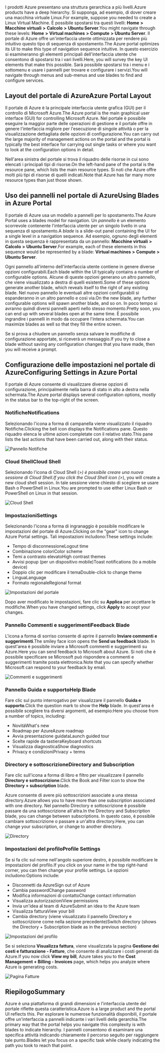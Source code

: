 <span data-ttu-id="e6b35-101">I prodotti Azure presentano una struttura gerarchica a più livelli.</span><span class="sxs-lookup"><span data-stu-id="e6b35-101">Azure products have a deep hierarchy.</span></span> <span data-ttu-id="e6b35-102">Si supponga, ad esempio, di dover creare una macchina virtuale Linux.</span><span class="sxs-lookup"><span data-stu-id="e6b35-102">For example, suppose you needed to create a Linux Virtual Machine.</span></span> <span data-ttu-id="e6b35-103">È possibile spostarsi tra questi livelli: **Home** **>** **Macchine virtuali** **>** **Calcolo** **>** **Ubuntu Server**.</span><span class="sxs-lookup"><span data-stu-id="e6b35-103">You might navigate through these levels: **Home** **>** **Virtual machines** **>** **Compute** **>** **Ubuntu Server**.</span></span> <span data-ttu-id="e6b35-104">Il portale di Azure offre un'interfaccia utente ottimizzata per rendere più intuitivo questo tipo di sequenza di spostamento.</span><span class="sxs-lookup"><span data-stu-id="e6b35-104">The Azure portal optimizes its UI to make this type of navigation sequence intuitive.</span></span> <span data-ttu-id="e6b35-105">In questo esercizio si esamineranno gli elementi principali dell'interfaccia utente che consentono di spostarsi tra i vari livelli.</span><span class="sxs-lookup"><span data-stu-id="e6b35-105">Here, you will survey the key UI elements that make this possible.</span></span> <span data-ttu-id="e6b35-106">Sarà possibile spostarsi tra i menu e i sottomenu e usare i pannelli per trovare e configurare i servizi.</span><span class="sxs-lookup"><span data-stu-id="e6b35-106">You will navigate through menus and sub-menus and use blades to find and configure services.</span></span>

## <a name="azure-portal-layout"></a><span data-ttu-id="e6b35-107">Layout del portale di Azure</span><span class="sxs-lookup"><span data-stu-id="e6b35-107">Azure Portal Layout</span></span>

<span data-ttu-id="e6b35-108">Il portale di Azure è la principale interfaccia utente grafica (GUI) per il controllo di Microsoft Azure.</span><span class="sxs-lookup"><span data-stu-id="e6b35-108">The Azure portal is the main graphical user interface (GUI) for controlling Microsoft Azure.</span></span> <span data-ttu-id="e6b35-109">Nel portale è possibile eseguire la maggior parte delle operazioni di gestione e il portale offre in genere l'interfaccia migliore per l'esecuzione di singole attività o per la visualizzazione dettagliata delle opzioni di configurazione.</span><span class="sxs-lookup"><span data-stu-id="e6b35-109">You can carry out the large majority of management actions on the portal and the portal is typically the best interface for carrying out single tasks or where you want to look at the configuration options in detail.</span></span>

<span data-ttu-id="e6b35-110">Nell'area sinistra del portale si trova il riquadro delle risorse in cui sono elencati i principali tipi di risorse.</span><span class="sxs-lookup"><span data-stu-id="e6b35-110">On the left-hand pane of the portal is the resource pane, which lists the main resource types.</span></span> <span data-ttu-id="e6b35-111">Si noti che Azure offre molti più tipi di risorse di quelli indicati.</span><span class="sxs-lookup"><span data-stu-id="e6b35-111">Note that Azure has far many more resource types than just those shown.</span></span>

## <a name="using-blades-in-azure-portal"></a><span data-ttu-id="e6b35-112">Uso dei pannelli nel portale di Azure</span><span class="sxs-lookup"><span data-stu-id="e6b35-112">Using Blades in Azure Portal</span></span>

<span data-ttu-id="e6b35-113">Il portale di Azure usa un modello a pannelli per lo spostamento.</span><span class="sxs-lookup"><span data-stu-id="e6b35-113">The Azure Portal uses a blades model for navigation.</span></span> <span data-ttu-id="e6b35-114">Un _pannello_ è un elemento scorrevole contenente l'interfaccia utente per un singolo livello in una sequenza di spostamento.</span><span class="sxs-lookup"><span data-stu-id="e6b35-114">A _blade_ is a slide-out panel containing the UI for a single level in a navigation sequence.</span></span> <span data-ttu-id="e6b35-115">Ad esempio, ognuno degli elementi in questa sequenza è rappresentata da un pannello: **Macchine virtuali** **>** **Calcolo** **>** **Ubuntu Server**.</span><span class="sxs-lookup"><span data-stu-id="e6b35-115">For example, each of these elements in this sequence would be represented by a blade: **Virtual machines** **>** **Compute** **>** **Ubuntu Server**.</span></span>

<span data-ttu-id="e6b35-116">Ogni pannello all'interno dell'interfaccia utente contiene in genere diverse opzioni configurabili.</span><span class="sxs-lookup"><span data-stu-id="e6b35-116">Each blade within the UI typically contains a number of configurable options.</span></span> <span data-ttu-id="e6b35-117">Alcune di queste opzioni generano un altro pannello, che viene visualizzato a destra di quelli esistenti.</span><span class="sxs-lookup"><span data-stu-id="e6b35-117">Some of these options generate another blade, which reveals itself to the right of any existing blade.</span></span> <span data-ttu-id="e6b35-118">Nel nuovo pannello le eventuali altre opzioni configurabili si espanderanno in un altro pannello e così via.</span><span class="sxs-lookup"><span data-stu-id="e6b35-118">On the new blade, any further configurable options will spawn another blade, and so on.</span></span> <span data-ttu-id="e6b35-119">In poco tempo si avranno quindi diversi pannelli aperti nello stesso momento.</span><span class="sxs-lookup"><span data-stu-id="e6b35-119">Pretty soon, you can end up with several blades open at the same time.</span></span> <span data-ttu-id="e6b35-120">È possibile ingrandire i pannelli in modo da occupare l'intera schermata.</span><span class="sxs-lookup"><span data-stu-id="e6b35-120">You can maximize blades as well so that they fill the entire screen.</span></span>

<span data-ttu-id="e6b35-121">Se si prova a chiudere un pannello senza salvare le modifiche di configurazione apportate, si riceverà un messaggio.</span><span class="sxs-lookup"><span data-stu-id="e6b35-121">If you try to close a blade without saving any configuration changes that you have made, then you will receive a prompt.</span></span>

## <a name="configuring-settings-in-azure-portal"></a><span data-ttu-id="e6b35-122">Configurazione delle impostazioni nel portale di Azure</span><span class="sxs-lookup"><span data-stu-id="e6b35-122">Configuring Settings in Azure Portal</span></span>

<span data-ttu-id="e6b35-123">Il portale di Azure consente di visualizzare diverse opzioni di configurazione, principalmente nella barra di stato in alto a destra nella schermata.</span><span class="sxs-lookup"><span data-stu-id="e6b35-123">The Azure portal displays several configuration options, mostly in the status bar to the top-right of the screen.</span></span>

### <a name="notifications"></a><span data-ttu-id="e6b35-124">Notifiche</span><span class="sxs-lookup"><span data-stu-id="e6b35-124">Notifications</span></span>

<span data-ttu-id="e6b35-125">Selezionando l'icona a forma di campanella viene visualizzato il riquadro Notifiche.</span><span class="sxs-lookup"><span data-stu-id="e6b35-125">Clicking the bell icon displays the Notifications pane.</span></span> <span data-ttu-id="e6b35-126">Questo riquadro elenca le ultime azioni completate con il relativo stato.</span><span class="sxs-lookup"><span data-stu-id="e6b35-126">This pane lists the last actions that have been carried out, along with their status.</span></span>

![Pannello Notifiche](../images/2-notifications-blade.PNG)

### <a name="cloud-shell"></a><span data-ttu-id="e6b35-128">Cloud Shell</span><span class="sxs-lookup"><span data-stu-id="e6b35-128">Cloud Shell</span></span>

<span data-ttu-id="e6b35-129">Selezionando l'icona di Cloud Shell (>_) è possibile creare una nuova sessione di Cloud Shell.</span><span class="sxs-lookup"><span data-stu-id="e6b35-129">If you click the Cloud Shell icon (>_), you will create a new cloud shell session.</span></span> <span data-ttu-id="e6b35-130">In tale sessione viene chiesto di scegliere se usare Bash o PowerShell in Linux.</span><span class="sxs-lookup"><span data-stu-id="e6b35-130">You are prompted to use either Linux Bash or PowerShell on Linux in that session.</span></span>

![Cloud Shell](../images/2-choose-shell.PNG)

### <a name="settings"></a><span data-ttu-id="e6b35-132">Impostazioni</span><span class="sxs-lookup"><span data-stu-id="e6b35-132">Settings</span></span>

<span data-ttu-id="e6b35-133">Selezionando l'icona a forma di ingranaggio è possibile modificare le impostazioni del portale di Azure.</span><span class="sxs-lookup"><span data-stu-id="e6b35-133">Clicking on the "gear" icon to change Azure Portal settings.</span></span> <span data-ttu-id="e6b35-134">Tali impostazioni includono:</span><span class="sxs-lookup"><span data-stu-id="e6b35-134">These settings include:</span></span>

* <span data-ttu-id="e6b35-135">Tempo di disconnessione</span><span class="sxs-lookup"><span data-stu-id="e6b35-135">Logout time</span></span>
* <span data-ttu-id="e6b35-136">Combinazione colori</span><span class="sxs-lookup"><span data-stu-id="e6b35-136">Color scheme</span></span>
* <span data-ttu-id="e6b35-137">Temi a contrasto elevato</span><span class="sxs-lookup"><span data-stu-id="e6b35-137">High contrast themes</span></span>
* <span data-ttu-id="e6b35-138">Avvisi popup (per un dispositivo mobile)</span><span class="sxs-lookup"><span data-stu-id="e6b35-138">Toast notifications (to a mobile device)</span></span>
* <span data-ttu-id="e6b35-139">Doppio clic per modificare il tema</span><span class="sxs-lookup"><span data-stu-id="e6b35-139">Double-click to change theme</span></span>
* <span data-ttu-id="e6b35-140">Lingua</span><span class="sxs-lookup"><span data-stu-id="e6b35-140">Language</span></span>
* <span data-ttu-id="e6b35-141">Formato regionale</span><span class="sxs-lookup"><span data-stu-id="e6b35-141">Regional format</span></span>

![Impostazioni del portale](../images/2-settings-blade.PNG)

<span data-ttu-id="e6b35-143">Dopo aver modificato le impostazioni, fare clic su **Applica** per accettare le modifiche.</span><span class="sxs-lookup"><span data-stu-id="e6b35-143">When you have changed settings, click **Apply** to accept your changes.</span></span>

### <a name="feedback-blade"></a><span data-ttu-id="e6b35-144">Pannello Commenti e suggerimenti</span><span class="sxs-lookup"><span data-stu-id="e6b35-144">Feedback Blade</span></span>

<span data-ttu-id="e6b35-145">L'icona a forma di sorriso consente di aprire il pannello **Inviare commenti e suggerimenti**.</span><span class="sxs-lookup"><span data-stu-id="e6b35-145">The smiley face icon opens the **Send us feedback** blade.</span></span> <span data-ttu-id="e6b35-146">In quest'area è possibile inviare a Microsoft commenti e suggerimenti su Azure.</span><span class="sxs-lookup"><span data-stu-id="e6b35-146">Here you can send feedback to Microsoft about Azure.</span></span> <span data-ttu-id="e6b35-147">Si noti che è possibile specificare se Microsoft può rispondere a commenti e suggerimenti tramite posta elettronica.</span><span class="sxs-lookup"><span data-stu-id="e6b35-147">Note that you can specify whether Microsoft can respond to your feedback by email.</span></span>

![Commenti e suggerimenti](../images/2-feedback-blade.PNG)

### <a name="help-blade"></a><span data-ttu-id="e6b35-149">Pannello Guida e supporto</span><span class="sxs-lookup"><span data-stu-id="e6b35-149">Help Blade</span></span>

<span data-ttu-id="e6b35-150">Fare clic sul punto interrogativo per visualizzare il pannello **Guida e supporto**.</span><span class="sxs-lookup"><span data-stu-id="e6b35-150">Click the question mark to show the **Help** blade.</span></span> <span data-ttu-id="e6b35-151">In quest'area è possibile scegliere tra diversi argomenti, ad esempio:</span><span class="sxs-lookup"><span data-stu-id="e6b35-151">Here you choose from a number of topics, including:</span></span>

* <span data-ttu-id="e6b35-152">Novità</span><span class="sxs-lookup"><span data-stu-id="e6b35-152">What's new</span></span>
* <span data-ttu-id="e6b35-153">Roadmap per Azure</span><span class="sxs-lookup"><span data-stu-id="e6b35-153">Azure roadmap</span></span>
* <span data-ttu-id="e6b35-154">Avvia presentazione guidata</span><span class="sxs-lookup"><span data-stu-id="e6b35-154">Launch guided tour</span></span>
* <span data-ttu-id="e6b35-155">Scelte rapide da tastiera</span><span class="sxs-lookup"><span data-stu-id="e6b35-155">Keyboard shortcuts</span></span>
* <span data-ttu-id="e6b35-156">Visualizza diagnostica</span><span class="sxs-lookup"><span data-stu-id="e6b35-156">Show diagnostics</span></span>
* <span data-ttu-id="e6b35-157">Privacy e condizioni</span><span class="sxs-lookup"><span data-stu-id="e6b35-157">Privacy + terms</span></span>

### <a name="directory-and-subscription"></a><span data-ttu-id="e6b35-158">Directory e sottoscrizione</span><span class="sxs-lookup"><span data-stu-id="e6b35-158">Directory and Subscription</span></span>

<span data-ttu-id="e6b35-159">Fare clic sull'icona a forma di libro e filtro per visualizzare il pannello **Directory e sottoscrizione**.</span><span class="sxs-lookup"><span data-stu-id="e6b35-159">Click the Book and Filter icon to show the **Directory + subscription** blade.</span></span>

<span data-ttu-id="e6b35-160">Azure consente di avere più sottoscrizioni associate a una stessa directory.</span><span class="sxs-lookup"><span data-stu-id="e6b35-160">Azure allows you to have more than one subscription associated with one directory.</span></span> <span data-ttu-id="e6b35-161">Nel pannello Directory e sottoscrizione è possibile passare da una sottoscrizione all'altra.</span><span class="sxs-lookup"><span data-stu-id="e6b35-161">In the Directory and Subscription blade, you can change between subscriptions.</span></span> <span data-ttu-id="e6b35-162">In questo caso, è possibile cambiare sottoscrizione o passare a un'altra directory.</span><span class="sxs-lookup"><span data-stu-id="e6b35-162">Here, you can change your subscription, or change to another directory.</span></span>

![Directory](../images/2-directory-blade-1.PNG)

### <a name="profile-settings"></a><span data-ttu-id="e6b35-164">Impostazioni del profilo</span><span class="sxs-lookup"><span data-stu-id="e6b35-164">Profile Settings</span></span>

<span data-ttu-id="e6b35-165">Se si fa clic sul nome nell'angolo superiore destro, è possibile modificare le impostazioni del profilo.</span><span class="sxs-lookup"><span data-stu-id="e6b35-165">If you click on your name in the top right-hand corner, you can then change your profile settings.</span></span>
<span data-ttu-id="e6b35-166">Le opzioni includono:</span><span class="sxs-lookup"><span data-stu-id="e6b35-166">Options include:</span></span>

* <span data-ttu-id="e6b35-167">Disconnetti da Azure</span><span class="sxs-lookup"><span data-stu-id="e6b35-167">Sign out of Azure</span></span>
* <span data-ttu-id="e6b35-168">Cambia password</span><span class="sxs-lookup"><span data-stu-id="e6b35-168">Change password</span></span>
* <span data-ttu-id="e6b35-169">Modifica informazioni di contatto</span><span class="sxs-lookup"><span data-stu-id="e6b35-169">Change contact information</span></span>
* <span data-ttu-id="e6b35-170">Visualizza autorizzazioni</span><span class="sxs-lookup"><span data-stu-id="e6b35-170">View permissions</span></span>
* <span data-ttu-id="e6b35-171">Invia un'idea al team di Azure</span><span class="sxs-lookup"><span data-stu-id="e6b35-171">Submit an idea to the Azure team</span></span>
* <span data-ttu-id="e6b35-172">Visualizza fattura</span><span class="sxs-lookup"><span data-stu-id="e6b35-172">View your bill</span></span>
* <span data-ttu-id="e6b35-173">Cambia directory (viene visualizzato il pannello Directory e sottoscrizione come nella sezione precedente)</span><span class="sxs-lookup"><span data-stu-id="e6b35-173">Switch directory (shows the Directory + Subscription blade as in the previous section)</span></span>

![Impostazioni del profilo](../images/2-portal-menu.png)

<span data-ttu-id="e6b35-175">Se si seleziona **Visualizza fattura**, viene visualizzata la pagina **Gestione dei costi e fatturazione - Fatture**, che consente di analizzare i costi generati da Azure.</span><span class="sxs-lookup"><span data-stu-id="e6b35-175">If you now click **View my bill**, Azure takes you to the **Cost Management + Billing - Invoices** page, which helps you analyze where Azure is generating costs.</span></span>

![Pagina Fatture](../images/2-portal-billing.PNG)

## <a name="summary"></a><span data-ttu-id="e6b35-177">Riepilogo</span><span class="sxs-lookup"><span data-stu-id="e6b35-177">Summary</span></span>

<span data-ttu-id="e6b35-178">Azure è una piattaforma di grandi dimensioni e l'interfaccia utente del portale riflette questa caratteristica.</span><span class="sxs-lookup"><span data-stu-id="e6b35-178">Azure is a large product and the portal UI reflects this.</span></span> <span data-ttu-id="e6b35-179">Per esplorare le numerose funzionalità disponibili, il portale offre un'interfaccia a pannelli indicante i vari livelli della gerarchia.</span><span class="sxs-lookup"><span data-stu-id="e6b35-179">The primary way that the portal helps you navigate this complexity is with blades to indicate hierarchy.</span></span> <span data-ttu-id="e6b35-180">I pannelli consentono di esaminare una specifica attività indicando chiaramente il percorso seguito per raggiungere tale punto.</span><span class="sxs-lookup"><span data-stu-id="e6b35-180">Blades let you focus on a specific task while clearly indicating the path you took to reach that point.</span></span>